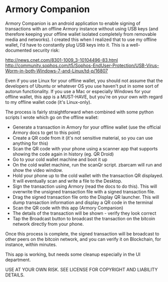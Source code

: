 Armory Companion
===============

Armory Companion is an android application to enable signing of transactions with an offline Armory instance without using USB keys (and therefore keeping your offline wallet isolated completely from removable media and networks).  I created this when I realized that to use my offline wallet, I'd have to constantly plug USB keys into it.  This is a well-documented security risk:

http://news.cnet.com/8301-1009_3-10104496-83.html
http://community.sophos.com/t5/Sophos-EndUser-Protection/USB-Virus-Worm-in-both-Windows-7-and-Linux/td-p/16807

Even if you use Linux for your offline wallet, you should not assume that the developers of Ubuntu or whatever OS you use haven't put in some sort of autorun functionality.  If you use a Mac or especially Windows for your offline wallet, this app is a MUST-HAVE, but you're on your own with regard to my offline wallet code (it's Linux-only).

The process is fairly straightforward when combined with some python scripts I wrote which go on the offline wallet:

* Generate a transaction in Armory for your offline wallet (use the official Armory docs to get to this point)
* Create a QR code from it (it's not sensitive material, so you can use anything for this)
* Scan the QR code with your phone using a scanner app that supports showing the code again in history (eg. QR Droid)
* Go to your cold wallet machine and boot it up
* On the cold wallet machine, run the scanQr script.  zbarcam will run and show the video window.
* Hold your phone up to the cold wallet with the transaction QR displayed.  It will eventually scan and write a file to the Desktop.
* Sign the transaction using Armory (read the docs to do this).  This will overwrite the unsigned transaction file with a signed transaction file.
* Drag the signed transaction file onto the Display QR launcher.  This will dump transaction information and display a QR code in the terminal
* Scan the QR code with this app (Armory Companion)
* The details of the transaction will be shown - verify they look correct
* Tap the Broadcast button to broadcast the transaction on the bitcoin network directly from your phone.

Once this process is complete, the signed transaction will be broadcast to other peers on the bitcoin network, and you can verify it on Blockchain, for instance, within minutes.

This app is working, but needs some cleanup especially in the UI department.

USE AT YOUR OWN RISK.  SEE LICENSE FOR COPYRIGHT AND LIABILITY DETAILS.
